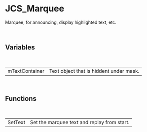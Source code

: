 <!--
   - $File: JCS_Marquee.html $
   - $Date: 2019-07-23 14:08:40 $
   - $Revision: $
   - $Creator: Jen-Chieh Shen $
   - $Notice: See LICENSE.txt for modification and distribution information
   -                   Copyright © 2019 by Shen, Jen-Chieh $
   -->


<div id="content-header">
  <h1>JCS_Marquee</h1>
</div>

<p>
  Marquee, for announcing, display highlighted text, etc.
</p>

<br/>
<h2>Variables</h2>
<br/>

<table>
  <tr>
    <td>mTextContainer</td>
    <td>Text object that is hiddent under mask.</td>
  </tr>
</table>


<br/>
<h2>Functions</h2>
<br/>

<table>
  <tr>
    <td>SetText</td>
    <td>Set the marquee text and replay from start.</td>
  </tr>
</table>
